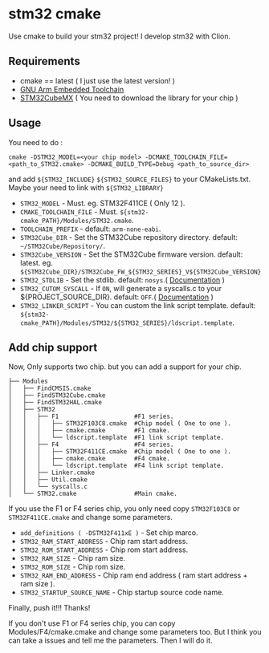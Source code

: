 # stm32 cmake
Use cmake to build your stm32 project! I develop stm32 with Clion.

## Requirements
* cmake == latest ( I just use the latest version! )
* [GNU Arm Embedded Toolchain](https://developer.arm.com/open-source/gnu-toolchain/gnu-rm)
* [STM32CubeMX](http://www.st.com/en/development-tools/stm32cubemx.html) ( You need to download the library for your chip )

## Usage
You need to do :
```shell
cmake -DSTM32_MODEL=<your chip model> -DCMAKE_TOOLCHAIN_FILE=<path_to_STM32.cmake> -DCMAKE_BUILD_TYPE=Debug <path_to_source_dir>
```
and add `${STM32_INCLUDE}` `${STM32_SOURCE_FILES}` to your CMakeLists.txt. Maybe your need to link with `${STM32_LIBRARY}`


* `STM32_MODEL` - Must. eg. STM32F411CE ( Only 12 ).
* `CMAKE_TOOLCHAIN_FILE` - Must. `${stm32-cmake_PATH}/Modules/STM32.cmake`.
* `TOOLCHAIN_PREFIX` - default: `arm-none-eabi`.
* `STM32Cube_DIR` - Set the STM32Cube repository directory. default: `~/STM32Cube/Repository/`.
* `STM32Cube_VERSION` - Set the STM32Cube firmware version. default: latest. eg. `${STM32Cube_DIR}/STM32Cube_FW_${STM32_SERIES}_V${STM32Cube_VERSION}`
* `STM32_STDLIB` - Set the stdlib. default: `nosys`.( [Documentation](https://launchpadlibrarian.net/287100883/readme.txt) )
* `STM32_CUTOM_SYSCALL` - If `ON`, will generate a syscalls.c to your ${PROJECT_SOURCE_DIR}. default: `OFF`.( [Documentation](https://launchpadlibrarian.net/287100883/readme.txt) )
* `STM32_LINKER_SCRIPT` - You can custom the link script template. default: `${stm32-cmake_PATH}/Modules/STM32/${STM32_SERIES}/ldscript.template`.

## Add chip support
Now, Only supports two chip. but you can add a support for your chip.
```
├── Modules
│   ├── FindCMSIS.cmake
│   ├── FindSTM32Cube.cmake
│   ├── FindSTM32HAL.cmake
│   ├── STM32
│   │   ├── F1                     #F1 series.
│   │   │   ├── STM32F103C8.cmake  #Chip model ( One to one ).
│   │   │   ├── cmake.cmake        #F1 cmake.
│   │   │   └── ldscript.template  #F1 link script template.
│   │   ├── F4                     #F4 series.
│   │   │   ├── STM32F411CE.cmake  #Chip model ( One to one ).
│   │   │   ├── cmake.cmake        #F4 cmake.
│   │   │   └── ldscript.template  #F4 link script template.
│   │   ├── Linker.cmake
│   │   ├── Util.cmake
│   │   └── syscalls.c
│   └── STM32.cmake                #Main cmake.
```

If you use the F1 or F4 series chip, you only need copy `STM32F103C8` or `STM32F411CE.cmake` and change some parameters.
* `add_definitions ( -DSTM32F411xE )` - Set chip marco.
* `STM32_RAM_START_ADDRESS` - Chip ram start address.
* `STM32_ROM_START_ADDRESS` - Chip rom start address.
* `STM32_RAM_SIZE` - Chip ram size.
* `STM32_ROM_SIZE` - Chip rom size.
* `STM32_RAM_END_ADDRESS` - Chip ram end address ( ram start address + ram size ).
* `STM32_STARTUP_SOURCE_NAME` - Chip startup source code name.

Finally, push it!!! Thanks!

If you don't use F1 or F4 series chip, you can copy Modules/F4/cmake.cmake and change some parameters too. But I think you can take a issues and tell me the parameters. Then I will do it.
